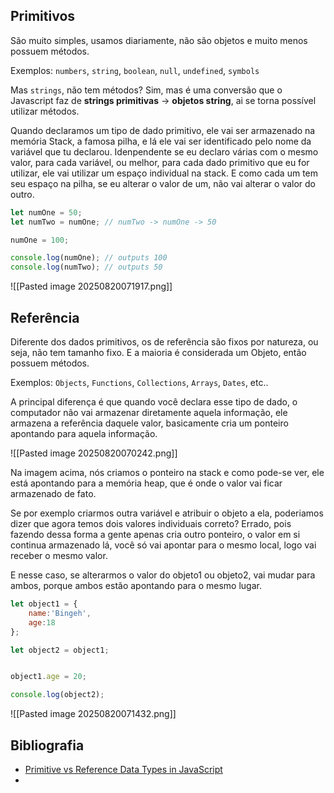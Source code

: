 ## Primitivos

São muito simples, usamos diariamente, não são objetos e muito menos possuem métodos.

Exemplos: `numbers`, `string`, `boolean`, `null`, `undefined`, `symbols`

Mas `strings`, não tem métodos? Sim, mas é uma conversão que o Javascript faz de **strings primitivas** -> **objetos string**, ai se torna possível utilizar métodos.

Quando declaramos um tipo de dado primitivo, ele vai ser armazenado na memória Stack, a famosa pilha, e lá ele vai ser identificado pelo nome da variável que tu declarou. Idenpendente se eu declaro várias com o mesmo valor, para cada variável, ou melhor, para cada dado primitivo que eu for utilizar, ele vai utilizar um espaço individual na stack. E como cada um tem seu espaço na pilha, se eu alterar o valor de um, não vai alterar o valor do outro.

```js
let numOne = 50;
let numTwo = numOne; // numTwo -> numOne -> 50

numOne = 100;

console.log(numOne); // outputs 100
console.log(numTwo); // outputs 50
```

![[Pasted image 20250820071917.png]]

## Referência
Diferente dos dados primitivos, os de referência são fixos por natureza, ou seja, não tem tamanho fixo. E a maioria é considerada um Objeto, então possuem métodos.

Exemplos: `Objects`, `Functions`, `Collections`, `Arrays`, `Dates`, etc..

A principal diferença é que quando você declara esse tipo de dado, o computador não vai armazenar diretamente aquela informação, ele armazena a referência daquele valor, basicamente cria um ponteiro apontando para aquela informação.

![[Pasted image 20250820070242.png]]

Na imagem acima, nós criamos o ponteiro na stack e como pode-se ver, ele está apontando para a memória heap, que é onde o valor vai ficar armazenado de fato.

Se por exemplo criarmos outra variável e atribuir o objeto a ela, poderiamos dizer que agora temos dois valores individuais correto? Errado, pois fazendo dessa forma a gente apenas cria outro ponteiro, o valor em si continua armazenado lá, você só vai apontar para o mesmo local, logo vai receber o mesmo valor.

E nesse caso, se alterarmos o valor do objeto1 ou objeto2, vai mudar para ambos, porque ambos estão apontando para o mesmo lugar.

```js
let object1 = {
	name:'Bingeh',
	age:18
};

let object2 = object1;


object1.age = 20;

console.log(object2); 
```

![[Pasted image 20250820071432.png]]

## Bibliografia
- [Primitive vs Reference Data Types in JavaScript](https://www.freecodecamp.org/news/primitive-vs-reference-data-types-in-javascript/)
- 